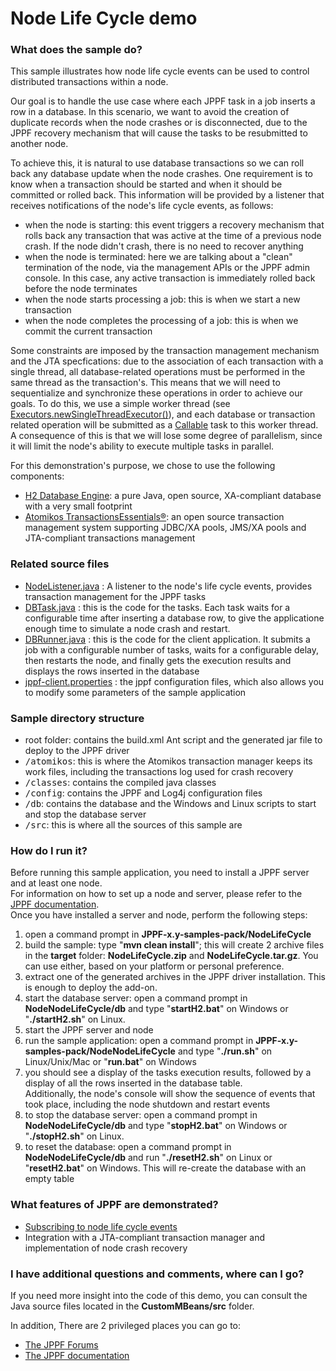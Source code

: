 # Node Life Cycle demo

<h3>What does the sample do?</h3>
This sample illustrates how node life cycle events can be used to control distributed transactions within a node.
<p>Our goal is to handle the use case where each JPPF task in a job inserts a row in a database.
In this scenario, we want to avoid the creation of duplicate records when the node crashes or is disconnected,
due to the JPPF recovery mechanism that will cause the tasks to be resubmitted to another node.
<p>To achieve this, it is natural to use database transactions so we can roll back any database update when the node crashes.
One requirement is to know when a transaction should be started and when it should be committed or rolled back.
This information will be provided by a listener that receives notifications of the node's life cycle events, as follows:
<ul class="samplesList">
  <li>when the node is starting: this event triggers a recovery mechanism that rolls back any transaction that was active at the time of a previous node crash.
  If the node didn't crash, there is no need to recover anything</li>
  <li>when the node is terminated: here we are talking about a "clean" termination of the node, via the management APIs or the JPPF admin console.
  In this case, any active transaction is immediately rolled back before the node terminates</li>
  <li>when the node starts processing a job: this is when we start a new transaction</li>
  <li>when the node completes the processing of a job: this is when we commit the current transaction</li>
</ul>
<p>Some constraints are imposed by the transaction management mechanism and the JTA specfications:
due to the association of each transaction with a single thread, all database-related operations must be performed in the same thread as the transaction's.
This means that we will need to sequentialize and synchronize these operations in order to achieve our goals. To do this, we use a simple worker thread
(see <a href="http://download.oracle.com/javase/7/docs/api/java/util/concurrent/Executors#newSingleThreadExecutor()">Executors.newSingleThreadExecutor()</a>),
and each database or transaction related operation will be submitted
as a <a href="http://download.oracle.com/javase/7/docs/api/index?java/util/concurrent/Callable.html">Callable</a> task to this worker thread.<br/>
A consequence of this is that we will lose some degree of parallelism, since it will limit the node's ability to execute multiple tasks in parallel.
<p>For this demonstration's purpose, we chose to use the following components:
<ul class="samplesList">
  <li><a href="http://www.h2database.com/">H2 Database Engine</a>: a pure Java, open source, XA-compliant database with a very small footprint</li>
  <li><a href="http://www.atomikos.com/Main/TransactionsEssentials">Atomikos TransactionsEssentials&reg;</a>:
  an open source transaction management system supporting JDBC/XA pools, JMS/XA pools and JTA-compliant transactions management</li>
</ul>

<h3>Related source files</h3>
<ul class="samplesList">
  <li><a href="src/main/java/org/jppf/example/nodelifecycle/node/NodeListener.java">NodeListener.java</a> : A listener to the node's life cycle events,
  provides transaction management for the JPPF tasks</li>
  <li><a href="src/main/java/org/jppf/example/nodelifecycle/client/DBTask.java">DBTask.java</a> : this is the code for the tasks.
  Each task waits for a configurable time after inserting a database row, to give the applicatione enough time to simulate a node crash and restart.</li>
  <li><a href="src/main/java/org/jppf/example/nodelifecycle/client/DBRunner.java">DBRunner.java</a> : this is the code for the client application.
  It submits a job with a configurable number of tasks, waits for a configurable delay, then restarts the node,
  and finally gets the execution results and displays the rows inserted in the database</li>
  <li><a href="config/jppf-client.properties">jppf-client.properties</a> : the jppf configuration files, which also allows you to modify some parameters of the sample application</li>
</ul>

<h3>Sample directory structure</h3>
<ul class="samplesList">
  <li>root folder: contains the build.xml Ant script and the generated jar file to deploy to the JPPF driver</li>
  <li><tt>/atomikos</tt>: this is where the Atomikos transaction manager keeps its work files, including the transactions log used for crash recovery</li>
  <li><tt>/classes</tt>: contains the compiled java classes</li>
  <li><tt>/config</tt>: contains the JPPF and Log4j configuration files</li>
  <li><tt>/db</tt>: contains the database and the Windows and Linux scripts to start and stop the database server</li>
  <li><tt>/src</tt>: this is where all the sources of this sample are</li>
</ul>

<h3>How do I run it?</h3>
Before running this sample application, you need to install a JPPF server and at least one node.<br>
For information on how to set up a node and server, please refer to the <a href="https://www.jppf.org/doc/6.3/index.php?title=Introduction">JPPF documentation</a>.<br>
Once you have installed a server and node, perform the following steps:
<ol class="samplesList">
  <li>open a command prompt in <b>JPPF-x.y-samples-pack/NodeLifeCycle</b></li>
  <li>build the sample: type "<b>mvn clean install</b>"; this will create 2 archive files in the <b>target</b> folder: <b>NodeLifeCycle.zip</b> and <b>NodeLifeCycle.tar.gz</b>.
  You can use either, based on your platform or personal preference.</li>
  <li>extract one of the generated archives in the JPPF driver installation. This is enough to deploy the add-on.</li>
  <li>start the database server: open a command prompt in <b>NodeNodeLifeCycle/db</b> and type "<b>startH2.bat</b>" on Windows or "<b>./startH2.sh</b>" on Linux.</li>
  <li>start the JPPF server and node</li>
  <li>run the sample application: open a command prompt in <b>JPPF-x.y-samples-pack/NodeNodeLifeCycle</b> and type "<b>./run.sh</b>" on Linux/Unix/Mac or "<b>run.bat</b>" on Windows</li>
  <li>you should see a display of the tasks execution results, followed by a display of all the rows inserted in the database table.<br/>
  Additionally, the node's console will show the sequence of events that took place, including the node shutdown and restart events</li>
  <li>to stop the database server: open a command prompt in <b>NodeNodeLifeCycle/db</b> and type "<b>stopH2.bat</b>" on Windows or "<b>./stopH2.sh</b>" on Linux.</li>
  <li>to reset the database: open a command prompt in <b>NodeNodeLifeCycle/db</b> and run "<b>./resetH2.sh</b>" on Linux or "<b>resetH2.bat</b>" on Windows.
  This will re-create the database with an empty table</li>
</ol>

<h3>What features of JPPF are demonstrated?</h3>
<ul class="samplesList">
  <li><a href="https://www.jppf.org/doc/6.3/index.php?title=Receiving_notifications_of_node_life_cycle_events">Subscribing to node life cycle events</a></li>
  <li>Integration with a JTA-compliant transaction manager and implementation of node crash recovery</li>
</ul>

<h3>I have additional questions and comments, where can I go?</h3>
<p>If you need more insight into the code of this demo, you can consult the Java source files located in the <b>CustomMBeans/src</b> folder.
<p>In addition, There are 2 privileged places you can go to:
<ul class="samplesList">
  <li><a href="https://www.jppf.org/forums">The JPPF Forums</a></li>
  <li><a href="https://www.jppf.org/doc/6.2">The JPPF documentation</a></li>
</ul>

